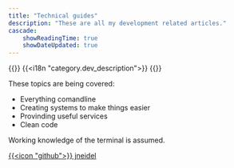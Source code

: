 ```yaml
---
title: "Technical guides"
description: "These are all my development related articles."
cascade:
    showReadingTime: true
    showDateUpdated: true
---
```


{{<lead>}}
{{<i18n "category.dev_description">}}
{{</lead>}}

These topics are being covered:
- Everything comandline
- Creating systems to make things easier
- Provinding useful services
- Clean code

Working knowledge of the terminal is assumed.

<a href="https://github.com/jneidel" rel="me">{{<icon "github">}} jneidel</a>
